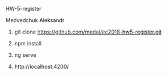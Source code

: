 HW-5-register

Medvedchuk Aleksandr

1. git clone https://github.com/medai/ec2018-hw5-register.git

2. npm install

3. ng serve

4. http://localhost:4200/
